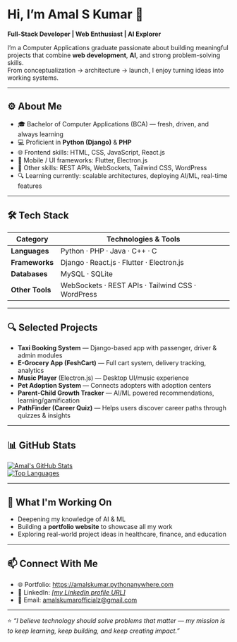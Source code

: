 # Hi, I’m Amal S Kumar 👋

**Full-Stack Developer | Web Enthusiast | AI Explorer**

I’m a Computer Applications graduate passionate about building meaningful projects that combine **web development**, **AI**, and strong problem-solving skills.  
From conceptualization → architecture → launch, I enjoy turning ideas into working systems.

---

## ⚙️ About Me

- 🎓 Bachelor of Computer Applications (BCA) — fresh, driven, and always learning  
- 💻 Proficient in **Python (Django)** & **PHP**  
- 🌐 Frontend skills: HTML, CSS, JavaScript, React.js  
- 📱 Mobile / UI frameworks: Flutter, Electron.js  
- 🔧 Other skills: REST APIs, WebSockets, Tailwind CSS, WordPress  
- 🔍 Learning currently: scalable architectures, deploying AI/ML, real-time features  

---

## 🛠 Tech Stack

| Category           | Technologies & Tools |
|--------------------|------------------------|
| **Languages**      | Python · PHP · Java · C++ · C |
| **Frameworks**     | Django · React.js · Flutter · Electron.js |
| **Databases**      | MySQL · SQLite |
| **Other Tools**    | WebSockets · REST APIs · Tailwind CSS · WordPress |

---

## 🔍 Selected Projects

- **Taxi Booking System** — Django-based app with passenger, driver & admin modules  
- **E-Grocery App (FeshCart)** — Full cart system, delivery tracking, analytics  
- **Music Player** (Electron.js) — Desktop UI/music experience  
- **Pet Adoption System** — Connects adopters with adoption centers  
- **Parent-Child Growth Tracker** — AI/ML powered recommendations, learning/gamification  
- **PathFinder (Career Quiz)** — Helps users discover career paths through quizzes & insights  

---

## 📊 GitHub Stats

[![Amal's GitHub Stats](https://github-readme-stats.vercel.app/api?username=AmalSKumar0&show_icons=true&theme=radical)](https://github.com/AmalSKumar0)  
[![Top Languages](https://github-readme-stats.vercel.app/api/top-langs/?username=AmalSKumar0&layout=compact&theme=radical)](https://github.com/AmalSKumar0)

---

## 🚀 What I'm Working On

- Deepening my knowledge of AI & ML  
- Building a **portfolio website** to showcase all my work  
- Exploring real-world project ideas in healthcare, finance, and education  

---

## 📫 Connect With Me

- 🌐 Portfolio: https://amalskumar.pythonanywhere.com  
- 🔗 LinkedIn: [*[my LinkedIn profile URL]*  ](https://www.linkedin.com/in/amal-fsd/)
- 📧 Email: amalskumarofficialz@gmail.com  

---

⭐️ *“I believe technology should solve problems that matter — my mission is to keep learning, keep building, and keep creating impact.”*
